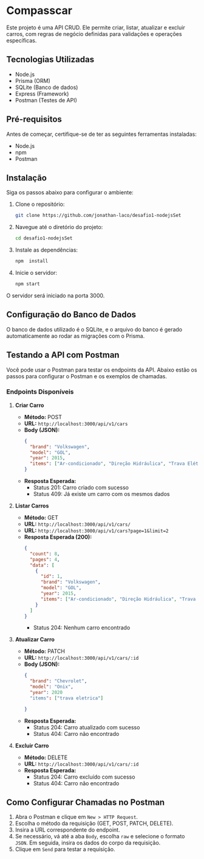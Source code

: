 # Compasscar

Este projeto é uma API CRUD. Ele permite criar, listar, atualizar e excluir carros, com regras de negócio definidas para validações e operações específicas.

## Tecnologias Utilizadas

- Node.js
- Prisma (ORM)
- SQLite (Banco de dados)
- Express (Framework)
- Postman (Testes de API)

## Pré-requisitos

Antes de começar, certifique-se de ter as seguintes ferramentas instaladas:

- Node.js
- npm
- Postman

## Instalação

Siga os passos abaixo para configurar o ambiente:

1. Clone o repositório:

   ```sh
   git clone https://github.com/jonathan-laco/desafio1-nodejsSet
   ```

2. Navegue até o diretório do projeto:

   ```sh
   cd desafio1-nodejsSet
   ```

3. Instale as dependências:

   ```sh
   npm  install
   ```

4. Inicie o servidor:

   ```sh
   npm start
   ```

O servidor será iniciado na porta 3000.

## Configuração do Banco de Dados

O banco de dados utilizado é o SQLite, e o arquivo do banco é gerado automaticamente ao rodar as migrações com o Prisma.

## Testando a API com Postman

Você pode usar o Postman para testar os endpoints da API. Abaixo estão os passos para configurar o Postman e os exemplos de chamadas.

### Endpoints Disponíveis

1. **Criar Carro**

   - **Método:** POST
   - **URL:** `http://localhost:3000/api/v1/cars`
   - **Body (JSON):**
     ```json
     {
       "brand": "Volkswagen",
       "model": "GOL",
       "year": 2015,
       "items": ["Ar-condicionado", "Direção Hidráulica", "Trava Elétrica"]
     }
     ```
   - **Resposta Esperada:**
     - Status 201: Carro criado com sucesso
     - Status 409: Já existe um carro com os mesmos dados

2. **Listar Carros**

   - **Método:** GET
   - **URL:** `http://localhost:3000/api/v1/cars/`
   - **URL:** `http://localhost:3000/api/v1/cars?page=1&limit=2`
   - **Resposta Esperada (200):**
     ```json
     {
       "count": 8,
       "pages": 4,
       "data": [
         {
           "id": 1,
           "brand": "Volkswagen",
           "model": "GOL",
           "year": 2015,
           "items": ["Ar-condicionado", "Direção Hidráulica", "Trava Elétrica"]
         }
       ]
     }
     ```
     - Status 204: Nenhum carro encontrado

3. **Atualizar Carro**

   - **Método:** PATCH
   - **URL:** `http://localhost:3000/api/v1/cars/:id`
   - **Body (JSON):**
     ```json
     {
       "brand": "Chevrolet",
       "model": "Onix",
       "year": 2020
       "items": ["trava eletrica"]

     }
     ```
   - **Resposta Esperada:**
     - Status 204: Carro atualizado com sucesso
     - Status 404: Carro não encontrado

4. **Excluir Carro**
   - **Método:** DELETE
   - **URL:** `http://localhost:3000/api/v1/cars/:id`
   - **Resposta Esperada:**
     - Status 204: Carro excluído com sucesso
     - Status 404: Carro não encontrado

## Como Configurar Chamadas no Postman

1. Abra o Postman e clique em `New > HTTP Request`.
2. Escolha o método da requisição (GET, POST, PATCH, DELETE).
3. Insira a URL correspondente do endpoint.
4. Se necessário, vá até a aba `Body`, escolha `raw` e selecione o formato `JSON`. Em seguida, insira os dados do corpo da requisição.
5. Clique em `Send` para testar a requisição.
